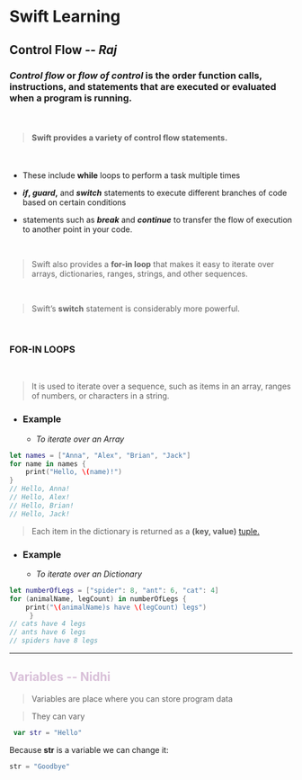 # **Swift Learning**

## **Control Flow** -- _Raj_


### _Control flow_ or _flow of control_ is the order function calls, instructions, and statements that are executed or evaluated when a program is running. 
<br/>

> #### Swift provides a variety of control flow statements.
<br/>

* These include **while** loops to perform a task multiple times

* **_if_, _guard_,** and **_switch_** statements to execute different branches of code based on certain conditions

* statements such as **_break_** and **_continue_** to transfer the flow of execution to another point in your code.

<br/>

>Swift also provides a **for-in loop** that makes it easy to iterate over arrays, dictionaries, ranges, strings, and other sequences.

<br/>

> Swift’s **switch** statement is considerably more powerful. 
<br/>

### FOR-IN LOOPS
<br/>

> It is used to iterate over a sequence, such as items in an array, ranges of numbers, or characters in a string.

* ### **Example**
     * _To iterate over an Array_

````swift
let names = ["Anna", "Alex", "Brian", "Jack"]
for name in names {
    print("Hello, \(name)!")
}
// Hello, Anna!
// Hello, Alex!
// Hello, Brian!
// Hello, Jack!
````
> Each item in the dictionary is returned as a **(key, value)** [tuple.](https://www.w3schools.com/python/python_tuples)
* ### **Example**
     * _To iterate over an Dictionary_

 ````swift
let numberOfLegs = ["spider": 8, "ant": 6, "cat": 4]
for (animalName, legCount) in numberOfLegs {
     print("\(animalName)s have \(legCount) legs")
      }
// cats have 4 legs
// ants have 6 legs
// spiders have 8 legs
````
___

## **<span style="color:Thistle">Variables -- Nidhi**</span>
>Variables are place where you can store program data

>They can vary 

```swift
 var str = "Hello"
```
  Because **str** is a variable we can change it:
  ```swift
  str = "Goodbye"
  ```


